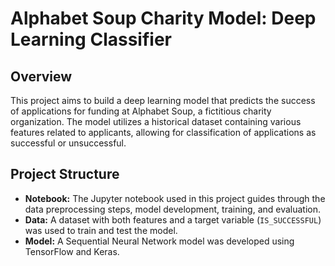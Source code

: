 # Alphabet Soup Charity Model: Deep Learning Classifier

## Overview

This project aims to build a deep learning model that predicts the success of applications for funding at Alphabet Soup, a fictitious charity organization. The model utilizes a historical dataset containing various features related to applicants, allowing for classification of applications as successful or unsuccessful.

## Project Structure

- **Notebook:** The Jupyter notebook used in this project guides through the data preprocessing steps, model development, training, and evaluation.
- **Data:** A dataset with both features and a target variable (`IS_SUCCESSFUL`) was used to train and test the model.
- **Model:** A Sequential Neural Network model was developed using TensorFlow and Keras.
